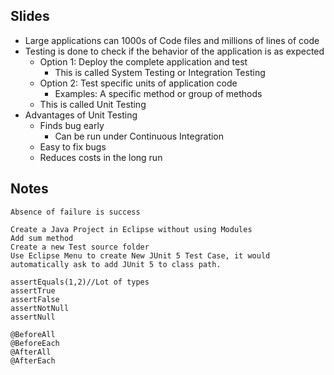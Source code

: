 ## Slides

- Large applications can 1000s of Code files and millions of lines of code
- Testing is done to check if the behavior of the application is as expected
	- Option 1: Deploy the complete application and test
		- This is called System Testing or Integration Testing
	- Option 2: Test specific units of application code
		- Examples: A specific method or group of methods
	- This is called Unit Testing
- Advantages of Unit Testing
	- Finds bug early
		- Can be run under Continuous Integration
	- Easy to fix bugs
	- Reduces costs in the long run

## Notes

```
Absence of failure is success

Create a Java Project in Eclipse without using Modules
Add sum method
Create a new Test source folder
Use Eclipse Menu to create New JUnit 5 Test Case, it would automatically ask to add JUnit 5 to class path.

assertEquals(1,2)//Lot of types
assertTrue
assertFalse
assertNotNull
assertNull

@BeforeAll
@BeforeEach
@AfterAll
@AfterEach
```